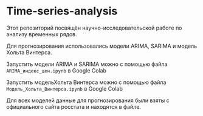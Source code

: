 # Time-series-analysis 

Этот репозиторий посвящён научно-исследовательской работе по анализу временных рядов. 

Для прогнозирования использовались модели ARIMA, SARIMA и модель Хольта Винтерса. 

Запустить модели ARIMA и SARIMA можно с помощью файла `ARIMA_индекс_цен.ipynb` в Google Colab 

Запустить модельХольта Винтерса можно с помощью файла `Модель_Хольта_Винтерса.ipynb` в Google Colab 

Для всех моделей данные для прогнозирования были взяты с официального сайта росстата и находятся в файле. 
